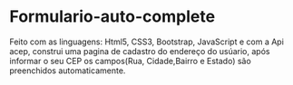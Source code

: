 # Formulario-auto-complete
 Feito com as linguagens: Html5, CSS3, Bootstrap, JavaScript e com a Api acep, construi uma pagina de cadastro do endereço do usúario, após informar o seu CEP os campos(Rua, Cidade,Bairro e Estado) são preenchidos automaticamente.
